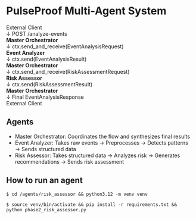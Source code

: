 # PulseProof Multi-Agent System

External Client <br>
    ↓ POST /analyze-events <br>
<b>Master Orchestrator</b> <br>
    ↓ ctx.send_and_receive(EventAnalysisRequest) <br>
<b> Event Analyzer </b> <br>
    ↓ ctx.send(EventAnalysisResult) <br>
<b> Master Orchestrator </b> <br>
    ↓ ctx.send_and_receive(RiskAssessmentRequest) <br>
<b> Risk Assessor </b> <br>
    ↓ ctx.send(RiskAssessmentResult) <br>
<b> Master Orchestrator </b> <br>
    ↓ Final EventAnalysisResponse <br>
External Client <br>

## Agents
- Master Orchestrator: Coordinates the flow and synthesizes final results
- Event Analyzer: Takes raw events → Preprocesses → Detects patterns → Sends structured data
- Risk Assessor: Takes structured data → Analyzes risk → Generates recommendations → Sends risk assessment


## How to run an agent

```$ cd /agents/risk_assessor && python3.12 -m venv venv```

```$ source venv/bin/activate && pip install -r requirements.txt && python phase2_risk_assessor.py```

